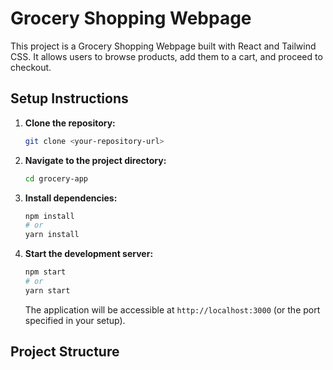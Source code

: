 # Grocery Shopping Webpage

This project is a Grocery Shopping Webpage built with React and Tailwind CSS. It allows users to browse products, add them to a cart, and proceed to checkout.

## Setup Instructions

1.  **Clone the repository:**

    ```bash
    git clone <your-repository-url>
    ```

2.  **Navigate to the project directory:**

    ```bash
    cd grocery-app
    ```

3.  **Install dependencies:**

    ```bash
    npm install
    # or
    yarn install
    ```

4.  **Start the development server:**

    ```bash
    npm start
    # or
    yarn start
    ```

    The application will be accessible at `http://localhost:3000` (or the port specified in your setup).

## Project Structure